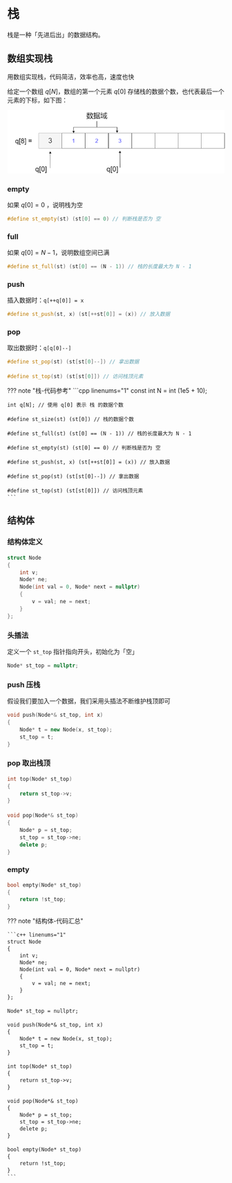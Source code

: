 # 栈

栈是一种「先进后出」的数据结构。

## 数组实现栈

用数组实现栈，代码简洁，效率也高，速度也快

给定一个数组 $q[N]$，数组的第一个元素 $q[0]$ 存储栈的数据个数，也代表最后一个元素的下标，如下图：

![栈的结构示意图](../../img/栈的结构示意图.png)

### empty

如果 $q[0] = 0$ ，说明栈为空

``` c++
#define st_empty(st) (st[0] == 0) // 判断栈是否为 空
```

### full

如果 $q[0] = N - 1$，说明数组空间已满

``` c++
#define st_full(st) (st[0] == (N - 1)) // 栈的长度最大为 N - 1
```

### push

插入数据时：`q[++q[0]] = x`

``` c++
#define st_push(st, x) (st[++st[0]] = (x)) // 放入数据
```

### pop

取出数据时：`q[q[0]--]`

``` c++
#define st_pop(st) (st[st[0]--]) // 拿出数据

#define st_top(st) (st[st[0]]) // 访问栈顶元素
```

??? note "栈-代码参考"
    ```cpp linenums="1"
    const int N = int (1e5 + 10);

    int q[N]; // 使用 q[0] 表示 栈 的数据个数

    #define st_size(st) (st[0]) // 栈的数据个数

    #define st_full(st) (st[0] == (N - 1)) // 栈的长度最大为 N - 1

    #define st_empty(st) (st[0] == 0) // 判断栈是否为 空

    #define st_push(st, x) (st[++st[0]] = (x)) // 放入数据

    #define st_pop(st) (st[st[0]--]) // 拿出数据

    #define st_top(st) (st[st[0]]) // 访问栈顶元素
    ```

## 结构体

### 结构体定义

```c++ 
struct Node
{
    int v;
    Node* ne;
    Node(int val = 0, Node* next = nullptr)
    {
        v = val; ne = next;
    }
};
```

### 头插法

定义一个 `st_top` 指针指向开头，初始化为「空」

``` c++
Node* st_top = nullptr;
```

### push 压栈

假设我们要加入一个数据，我们采用头插法不断维护栈顶即可

``` c++
void push(Node*& st_top, int x)
{
    Node* t = new Node(x, st_top);
    st_top = t;
}
```

### pop 取出栈顶

```c++
int top(Node* st_top)
{
    return st_top->v;
}

void pop(Node*& st_top)
{
    Node* p = st_top; 
    st_top = st_top->ne;
    delete p;
}
```

### empty

```c++
bool empty(Node* st_top)
{
    return !st_top;
}
```

??? note "结构体-代码汇总"

    ```c++ linenums="1"
    struct Node
    {
        int v;
        Node* ne;
        Node(int val = 0, Node* next = nullptr)
        {
            v = val; ne = next;
        }
    };

    Node* st_top = nullptr;

    void push(Node*& st_top, int x)
    {
        Node* t = new Node(x, st_top);
        st_top = t;
    }

    int top(Node* st_top)
    {
        return st_top->v;
    }

    void pop(Node*& st_top)
    {
        Node* p = st_top; 
        st_top = st_top->ne;
        delete p;
    }

    bool empty(Node* st_top)
    {
        return !st_top;
    }
    ```